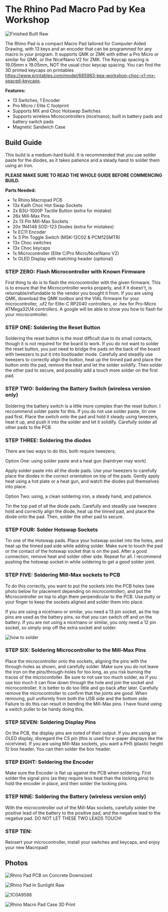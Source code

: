 # The Rhino Pad Macro Pad by Kea Workshop

![Finished Built Raw](https://github.com/klouderone/therhinopad/assets/136342173/7532a64a-21ee-4ed4-a29c-350c069533df)

The Rhino Pad is a compact Macro Pad tailored for Computer-Aided Drawing, with 13 keys and an encoder that can be programmed for any macro in your program. It supports QMK or ZMK with either a Pro Micro or similar for QMK, or the Nice!Nano V2 for ZMK. The Keycap spacing is 19.05mm x 19.05mm, NOT the usual choc keycap spacing. You can find the 3D printed keycaps on printables https://www.printables.com/model/685983-kea-workshop-choc-v1-mx-spaced-keycaps. 

**Features:**

- 13 Switches, 1 Encoder
- Pro Micro / Elite C footprint
- Supports MX and Choc Hotswap Switches
- Supports wireless Microcontrollers (nice!nano); built in battery pads and battery switch pads
- Magnetic Sandwich Case

## Build Guide

This build is a medium-hard build. It is recommended that you use solder paste for the diodes, as it takes patience and a steady hand to solder them using an Iron.

**PLEASE MAKE SURE TO READ THE WHOLE GUIDE BEFORE COMMENCING BUILD.**

**Parts Needed:**
- 1x Rhino Macropad PCB
- 13x Kailh Choc Hot Swap Sockets
- 2x B3U-1000P Tactile Button (extra for mistake)
- 26x Mill-Max Pins
- 2x 13 Pin Mill-Max Sockets
- 20x 1N4148 SOD-123 Diodes (extra for mistakes)
- 1x EC11 Encoder
- 1x 3 Pin Toggle Switch (MSK-12C02 & PCM12SMTR)
- 13x Choc switches
- 13x Choc keycaps
- 1x Microcontroller (Elite C/Pro Micro/Nice!Nano V2)
- 1x OLED Display with matching header (optional)

### STEP ZERO: Flash Microcontroller with Known Firmware

First thing to do is to flash the microcontroller with the given firmware. This is to ensure that the Microcontroller works properly, and if it doesn't, is returnable/refundable to the vendor you bought it from. If you are using QMK, download the QMK toolbox and the VIAL firmware for your microcontroller, .uf2 for Elite-C RP2040 controllers, or .hex for Pro-Micro ATMega32U4 controllers. A google will be able to show you how to flash for your microcontroller. 

### STEP ONE: Soldering the Reset Button

Soldering the reset button is the most difficult due to its small contacts, though it is not required for the board to work. If you do not want to solder the reset button, you just need to bridge the pads on the back of the board with tweezers to put it into bootloader mode. Carefully and steadily use tweezers to correctly align the button, heat up the tinned pad and place the button onto the pad, remove the heat and let the solder solidify. Then solder the other pad to secure, and possibly add a touch more solder on the first pad.

### STEP TWO: Soldering the Battery Switch (wireless version only)

Soldering the battery switch is a little more complex than the reset button. I reccommend solder paste for this. If you do not use solder paste, tin one pad first. Place the switch onto the pad and hold it steady using tweezers, heat it up, and push it into the solder and let it solidify. Carefully solder all other pads to the PCB.

### STEP THREE: Soldering the diodes 

There are two ways to do this, both require tweezers;

Option One: using solder paste and a heat gun (hairdryer may work)

Apply solder paste into all the diode pads. Use your tweezers to carefully place the diodes in the correct orientation on top of the pads. Gently apply heat using a hot plate or a heat gun, and watch the diodes pull themselves into place.

Option Two: using, a clean soldering iron, a steady hand, and patience.

Tin the top pad of all the diode pads. Carefully and steadily use tweezers hold and correctly align the diode, heat up the tinned pad, and place the diode onto the pad. Then, solder the other pad to secure. 

### STEP FOUR: Solder Hotswap Sockets

Tin one of the Hotswap pads. Place your hotswap socket into the holes, and heat up the tinned pad side while adding solder. Make sure to touch the pad or the contact of the hotswap socket that is on the pad. After a good connection, remove heat and solder other side. Repeat for all. I recommend pushing the hotswap socket in while soldering to get a good solder joint.

### STEP FIVE: Soldering Mill-Max sockets to PCB

To do this correctly, you want to put the sockets into the PCB holes (see photo below for placement depending on microcontroller), and put the Microcontroller on top to align them perpendicular to the PCB. Use putty or your finger to keep the sockets aligned and solder them into place.

If you are using a nice!nano or similar, you need a 13 pin socket, as the top pins are used as the battery pins, so that you can switch off and on the battery. If you are not using a nice!nano or similar, you only need a 12 pin socket, so simply snip off the extra socket and solder.  

![how to solder](https://github.com/klouderone/therhinopad/assets/136342173/18f9f7d3-a00d-4d5b-a83f-5d993afe8ea4)

### STEP SIX: Soldering Microcontroller to the Mill-Max Pins

Place the microcontroller onto the sockets, aligning the pins with the through-holes as shown, and carefully solder. Make sure you do not leave the iron on the pins/through-holes for too long, as you risk burning the traces of the microcontoller. Be sure to not use too much solder, as if you use too much it can flow down through the hole and join the socket and microcontroller. It is better to do too little and go back after later. Carefully remove the microcontroller to confirm that the joints are good. When removing, pull uniformly from both the USB side and the bottom side. Failure to do this can result in bending the Mill-Max pins. I have found using a switch puller to be handy doing this.

### STEP SEVEN: Soldering Display Pins

On the PCB, the display pins are noted of their output. If you are using an OLED display, disregard the CS pin (this is used for e-paper displays like the nice!view). If you are using Mill-Max sockets, you want a PH5 (plastic height 5) box header.  You can then solder the box header. 

### STEP EIGHT: Soldering the Encoder

Make sure the Encoder is flat up against the PCB when soldering. First solder the signal pins (as they require less heat than the locking pins) to hold the encoder in place, and then solder the locking pins. 

### STEP NINE: Soldering the Battery (wireless version only)

With the microcontroller out of the Mill-Max sockets, carefully solder the positive lead of the battery to the positive pad, and the negative lead to the negative pad. DO NOT LET THESE TWO LEADS TOUCH! 

### STEP TEN: 

Reinsert your microcontroller, install your switches and keycaps, and enjoy your new Macropad!

## Photos


![Rhino Pad PCB on Concrete Downsized](https://github.com/klouderone/therhinopad/assets/136342173/98acb469-6ab1-4682-90cb-9becd1a81c45)

![Rhino Pad In Sunlight Raw](https://github.com/klouderone/therhinopad/assets/136342173/616d3922-3b9c-4362-b5cb-f112fc74224c)

![1C0A9588](https://github.com/klouderone/therhinopad/assets/136342173/759a504e-d0ec-4d2b-a97f-19ea15972cc2)

![Rhino Macro Pad Case 3D Print](https://github.com/klouderone/therhinopad/assets/136342173/ae6c48cd-eaf5-4cdf-a334-ba2e1485ab1b)


